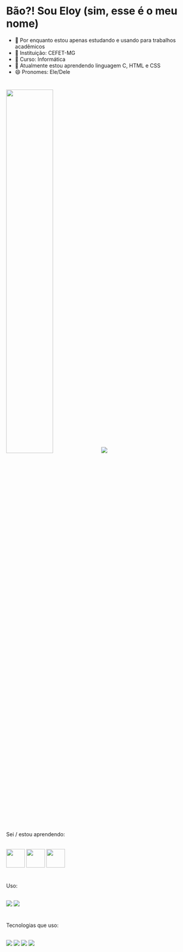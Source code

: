 # Bão?! Sou Eloy (sim, esse é o meu nome)

- 🔭 Por enquanto estou apenas estudando e usando para trabalhos acadêmicos
- 🏫 Instituição: CEFET-MG
- 📘 Curso: Informática
- 📖 Atualmente estou aprendendo linguagem C, HTML e CSS
- 😄 Pronomes: Ele/Dele

#
<div style="display: inline_block">
<img width="50%" src="https://github-readme-stats.vercel.app/api?username=El0y-C0SM0&show_icons=true&theme=radical">
<img widht="50%" src="https://github-readme-stats.vercel.app/api/top-langs/?username=El0y-C0SM0&layout=compact&theme=radical">
</div>
                                                                                                                             
#

Sei / estou aprendendo:
<div style="display: inline_block"><br>
  <img align="center" height="50" src="https://cdn.jsdelivr.net/gh/devicons/devicon/icons/c/c-original.svg" />
  <img align="center" height="50" src="https://cdn.jsdelivr.net/gh/devicons/devicon/icons/html5/html5-original.svg" />
  <img align="center" height="50" src="https://cdn.jsdelivr.net/gh/devicons/devicon/icons/css3/css3-original.svg" />
</div> 

#
Uso:
<div style="display: inline_block"><br>
  <img src="https://img.shields.io/badge/Windows-0078D6?style=for-the-badge&logo=windows&logoColor=white" />
  <img src="https://img.shields.io/badge/Ubuntu-E95420?style=for-the-badge&logo=ubuntu&logoColor=white" />
</div> 

#
Tecnologias que uso:
<div style="display: inline_block"><br>
  <img src="https://img.shields.io/badge/Visual_Studio_Code-0078D4?style=for-the-badge&logo=visual%20studio%20code&logoColor=white" />
  <img src="https://img.shields.io/badge/GIT-E44C30?style=for-the-badge&logo=git&logoColor=white" />
  <img src="https://img.shields.io/badge/powershell-5391FE?style=for-the-badge&logo=powershell&logoColor=white" />
  <img src="https://img.shields.io/badge/Notion-000000?style=for-the-badge&logo=notion&logoColor=white" />
</div>   

#

